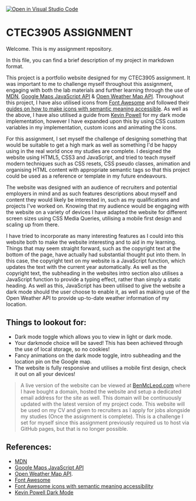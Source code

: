 [![Open in Visual Studio Code](https://classroom.github.com/assets/open-in-vscode-c66648af7eb3fe8bc4f294546bfd86ef473780cde1dea487d3c4ff354943c9ae.svg)](https://classroom.github.com/online_ide?assignment_repo_id=9885390&assignment_repo_type=AssignmentRepo)
# CTEC3905 ASSIGNMENT

Welcome. This is my assignment repository.

In this file, you can find a brief description of my project in markdown format.

This project is a portfolio website designed for my CTEC3905 assignment. It was important to me to challenge myself throughout this assignment, engaging with both the lab materials and further learning through the use of [MDN](https://developer.mozilla.org/en-US/docs/Learn), [Google Maps JavaScript API](https://developers.google.com/maps/documentation/javascript/overview) & [Open Weather Map API](https://openweathermap.org/). Throughout this project, I have also utilised icons from [Font Awesome](https://fontawesome.com/) and followed their [guides on how to make icons with semantic meaning accessible](https://fontawesome.com/v5/docs/web/other-topics/accessibility). As well as the above, I have also utilised a guide from [Kevin Powell](https://youtu.be/wodWDIdV9BY) for my dark mode implementation, however I have expanded upon this by using CSS custom variables in my implementation, custom icons and animating the icons.

For this assignment, I set myself the challenge of designing something that would be suitable to get a high mark as well as something I'd be happy using in the real world once my studies are complete. I designed the website using HTML5, CSS3 and JavaScript, and tried to teach myself modern techniques such as CSS resets, CSS pseudo classes, animation and organising HTML content with appropriate semantic tags so that this project could be used as a reference or template in my future endeavours.

The website was designed with an audience of recruiters and potential employers in mind and as such features descriptions about myself and content they would likely be interested in, such as my qualifications and projects I've worked on. Knowing that my audience would be engaging with the website on a variety of devices I have adapted the website for different screen sizes using CSS Media Queries, utilising a mobile first design and scaling up from there.

I have tried to incorporate as many interesting features as I could into this website both to make the website interesting and to aid in my learning. Things that may seem straight forward, such as the copyright text at the bottom of the page, have actually had substantial thought put into them. In this case, the copyright text on my website is a JavaScript function, which updates the text with the current year automatically. As well as the copyright text, the subheading in the websites intro section also utilises a JavaScript function to provide a typing effect, rather than simply a static heading. As well as this, JavaScript has been utilised to give the website a dark mode should the user choose to enable it, as well as making use of the Open Weather API to provide up-to-date weather information of my location.

## Things to lookout for:

- Dark mode toggle which allows you to view in light or dark mode.
- Your darkmode choice will be saved! This has been achieved through the use of local storage, so no cookies!
- Fancy animations on the dark mode toggle, intro subheading and the location pin on the Google map.
- The website is fully responsive and utilises a mobile first design, check it out on all your devices!

>A live version of the website can be viewed at [BenMcLeod.com](https://ben-mcleod.com/#home) where I have bought a domain, hosted the website and setup a dedicated email address for the site as well. This domain will be continuously updated with the latest version of my project code. This website will be used on my CV and given to recruiters as I apply for jobs alongside my studies (Once the assignment is complete). This is a challenge I set for myself since this assignment previously required us to host via GitHub pages, but that is no longer possible.

## References:

- [MDN](https://developer.mozilla.org/en-US/docs/Learn)
- [Google Maps JavaScript API](https://developers.google.com/maps/documentation/javascript/overview)
- [Open Weather Map API](https://openweathermap.org/).
- [Font Awesome](https://fontawesome.com/)
- [Font Awesome icons with semantic meaning accessibility](https://fontawesome.com/v5/docs/web/other-topics/accessibility)
- [Kevin Powell Dark Mode](https://youtu.be/wodWDIdV9BY)
